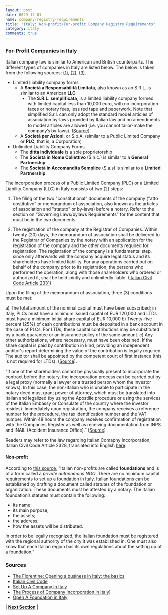 ```yaml
---
layout: post
date: 0029-12-01
name: company-registry-requirements
title: "Italy: Non-profit/For-profit Company Registry Requirements"
category: italy
comments: true
---
```


### For-Profit Companies in Italy
Italian company law is similar to American and British counterparts. The different types of companies in Italy are listed below. The below is taken from the following sources: [(1)](http://www.mondaq.com/italy/x/199958/Corporate+Commercial+Law/The+Process+of+Company+Incorporation+in+Italy), [(2)](https://www.italiancompanyformations.com/services/set-up-a-company-in-italy/), [(3)](http://www.theflorentine.net/lifestyle/2017/05/opening-a-business-in-italy-basics/).

- Limited Liability company forms
   - A **Società a Responsabilità Limitata**, also known as an S.R.L. is similar to an American **LLC**
      - The **S.R.L. semplificata**, is a limited liability company formed with limited capital less than 10,000 euro, with no incorporation taxes or notary fees, less red tape and paperwork. Note that simplified S.r.l. can only adopt the standard model articles of association by-laws provided by Italian law and no amendments to model articles are allowed (i.e. you cannot tailor-make the company’s by-laws). ([Source](https://www.italiancompanyformations.com/services/set-up-a-company-in-italy/))
   - A **Società per Azioni**, or S.p.A. (similar to a Public Limited Company or **PLC**, that is, a Corporation)
- Unlimited Liability Company Forms
   - The **ditta individuale** is a sole proprietorship
   - The **Società in Nome Collettivo** (S.n.c.) is similar to a **General Partnership**
   - The **Società in Accomandita Semplice** (S.a.s) is similar to a **Limited Partnership**

The incorporation process of a Public Limited Company (PLC) or a Limited Liability Company (LLC) in Italy consists of two (2) steps:
1) The filing of the two "constitutional" documents of the company ("atto costitutivo" or memorandum of association, also known as the articles of association and "statuto" or by-laws) before a notary. Refer to the section on “Governing Laws/bylaws Requirements” for the content that must be in the two documents.

2) The registration of the company at the Registrar of Companies. Within twenty (20) days, the memorandum of association shall be delivered to the Registrar of Companies by the notary with an application for the registration of the company and the other documents required for registration. The registration of the company is a fundamental step, since only afterwards will the company acquire legal status and its shareholders have limited liability. For any operations carried out on behalf of the company prior to its registration, the persons who performed the operation, along with those shareholders who ordered or authorized it, shall be held jointly and unlimitedly liable. ([Italian Civil Code Article 2331](http://www.altalex.eu/sites/default/files/00181184_estratto%20Codice%20Civile%20Tradotto%20in%20inglese.pdf))

Upon the filing of the memorandum of association, three (3) conditions must be met:

a) The total amount of the nominal capital must have been subscribed; in Italy, PLCs must have a minimum issued capital of EUR 120,000 and LTDs must have a minimum initial share capital of EUR 10,000
b) Twenty-five percent (25%) of cash contributions must be deposited in a bank account in the case of PLCs. For LTDs, these capital contributions may be substituted by a bank guarantee or an insurance policy of the same amount.
c) Any other authorizations, where necessary, must have been obtained.
If the share capital is paid by contribution in kind, providing an independent auditor's report determining the value of the contribution is legally required. The auditor shall be appointed by the competent court of first instance (this is not required for LTDs).
([Source](http://www.mondaq.com/italy/x/199958/Corporate+Commercial+Law/The+Process+of+Company+Incorporation+in+Italy)).

“If one of the shareholders cannot be physically present to incorporate the contract before the notary, the incorporation process can be carried out by a legal proxy (normally a lawyer or a trusted person whom the investor knows). In this case, the non-Italian who is unable to participate in the notary deed must grant power of attorney, which must be translated into Italian and legalized (by using the Apostille procedure or using the services of the Italian Embassy or Consulate of the country where the investor resides). Immediately upon registration, the company receives a reference number for the procedure, the tax identification number and the VAT number. Within 48 hours the company receives confirmation of registration with the Companies Register as well as receiving documentation from INPS and INAIL (Accident Insurance Office).” ([Source](http://www.theflorentine.net/lifestyle/2017/05/opening-a-business-in-italy-basics/))

Readers may refer to the law regarding Italian Comapny Incorporation, Italian Civil Code Article 2328, translated into English  [here](http://www.altalex.eu/sites/default/files/00181184_estratto%20Codice%20Civile%20Tradotto%20in%20inglese.pdf).

#### Non-profit
According to [this source](https://www.companyincorporationitaly.com/open-a-foundation-in-italy), “Italian non-profits are called **foundations** and is of a form called a *private autonomous NGO*. There are no minimum capital requirements to set up a foundation in Italy. Italian foundations can be established by drafting a document called statutes of the foundation or organization. These documents must be attested by a notary. The Italian foundation’s statutes must contain the following:
 - its name;
 - its main purpose;
 - the assets;
 - the address;
 - how the assets will be distributed.

In order to be legally recognized, the Italian foundation must be registered with the regional authority of the city it was established in. One must also know that each Italian region has its own regulations about the setting up of a foundation.”

### Sources
- [The Florentine: Opening a business in Italy: the basics](http://www.theflorentine.net/lifestyle/2017/05/opening-a-business-in-italy-basics/)
- [Italian Civil Code](http://www.altalex.eu/sites/default/files/00181184_estratto%20Codice%20Civile%20Tradotto%20in%20inglese.pdf)
- [Set Up A Company in Italy](https://www.italiancompanyformations.com/services/set-up-a-company-in-italy/)
- [The Process of Company Incorporation in Italy](http://www.mondaq.com/italy/x/199958/Corporate+Commercial+Law/The+Process+of+Company+Incorporation+in+Italy))
- [Open A Foundation in Italy](https://www.companyincorporationitaly.com/open-a-foundation-in-italy)


| **[Next Section]( https://neo-project.github.io/global-blockchain-compliance-hub//italy/italy-team-member-nationality-requirements.html)** |

